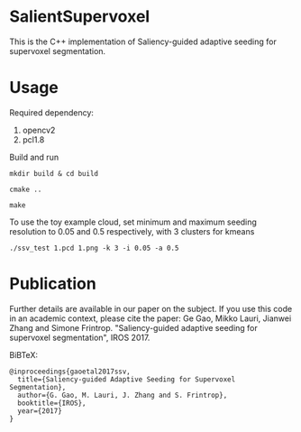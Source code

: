 # SalientSupervoxel
This is the C++ implementation of Saliency-guided adaptive seeding for supervoxel segmentation.

# Usage
Required dependency:
1. opencv2
2. pcl1.8

Build and run
```
mkdir build & cd build
```
```
cmake ..
```
```
make
```
To use the toy example cloud, set minimum and maximum seeding resolution to 0.05 and 0.5 respectively, with 3 clusters for kmeans
```
./ssv_test 1.pcd 1.png -k 3 -i 0.05 -a 0.5
```

# Publication
Further details are available in our paper on the subject. If you use this code in an academic context, please cite the paper:
Ge Gao, Mikko Lauri, Jianwei Zhang and Simone Frintrop. "Saliency-guided adaptive seeding for supervoxel segmentation", IROS 2017.

BiBTeX:
```
@inproceedings{gaoetal2017ssv,
  title={Saliency-guided Adaptive Seeding for Supervoxel Segmentation},
  author={G. Gao, M. Lauri, J. Zhang and S. Frintrop},
  booktitle={IROS},
  year={2017}
}
```
